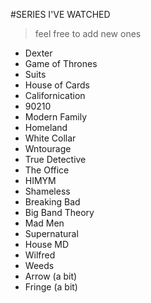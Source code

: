 #SERIES I'VE WATCHED
> feel free to add new ones

- Dexter
- Game of Thrones
- Suits
- House of Cards
- Californication
- 90210
- Modern Family
- Homeland
- White Collar
- Wntourage
- True Detective
- The Office
- HIMYM
- Shameless
- Breaking Bad
- Big Band Theory
- Mad Men
- Supernatural
- House MD
- Wilfred
- Weeds
- Arrow (a bit)
- Fringe (a bit)
